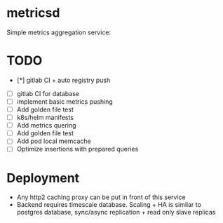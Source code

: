# metricsd

Simple metrics aggregation service:

# TODO

* [*] gitlab CI + auto registry push
* [ ] gitlab CI for database
* [ ] implement basic metrics pushing
* [ ] Add golden file test
* [ ] k8s/helm manifests
* [ ] Add metrics quering
* [ ] Add golden file test
* [ ] Add pod local memcache
* [ ] Optimize insertions with prepared queries

# Deployment

* Any http2 caching proxy can be put in front of this service
* Backend requires timescale database. Scaling + HA is similar to postgres database,
    sync/async replication + read only slave replicas
